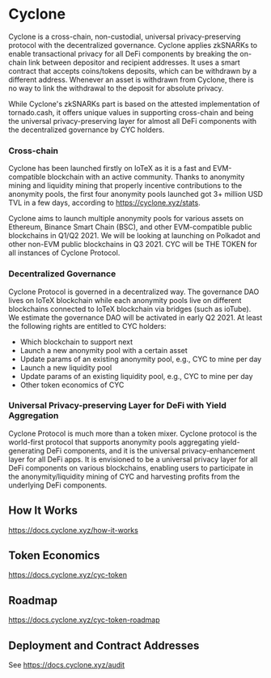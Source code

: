# Cyclone

Cyclone is a cross-chain, non-custodial, universal privacy-preserving protocol with the decentralized governance. Cyclone applies zkSNARKs to enable transactional privacy for all DeFi components by breaking the on-chain link between depositor and recipient addresses. It uses a smart contract that accepts coins/tokens deposits, which can be withdrawn by a different address. Whenever an asset is withdrawn from Cyclone, there is no way to link the withdrawal to the deposit for absolute privacy.

While Cyclone's zkSNARKs part is based on the attested implementation of tornado.cash, it offers unique values in supporting cross-chain and being the universal privacy-preserving layer for almost all DeFi components with the decentralized governance by CYC holders.

### Cross-chain

Cyclone has been launched firstly on IoTeX as it is a fast and EVM-compatible blockchain with an active community. Thanks to anonymity mining and liquidity mining that properly incentive contributions to the anonymity pools, the first four anonymity pools launched got 3+ million USD TVL in a few days, according to https://cyclone.xyz/stats.

Cyclone aims to launch multiple anonymity pools for various assets on Ethereum, Binance Smart Chain (BSC), and other EVM-compatible public blockchains in Q1/Q2 2021. We will be looking at launching on Polkadot and other non-EVM public blockchains in Q3 2021. CYC will be THE TOKEN for all instances of Cyclone Protocol.

### Decentralized Governance

Cyclone Protocol is governed in a decentralized way. The governance DAO lives on IoTeX blockchain while each anonymity pools live on different blockchains connected to IoTeX blockchain via bridges (such as ioTube). We estimate the governance DAO will be activated in early Q2 2021.
At least the following rights are entitled to CYC holders:

- Which blockchain to support next
- Launch a new anonymity pool with a certain asset
- Update params of an existing anonymity pool, e.g., CYC to mine per day
- Launch a new liquidity pool
- Update params of an existing liquidity pool, e.g., CYC to mine per day
- Other token economics of CYC


### Universal Privacy-preserving Layer for DeFi with Yield Aggregation

Cyclone Protocol is much more than a token mixer. Cyclone protocol is the world-first protocol that supports anonymity pools aggregating  yield-generating DeFi components, and it is the universal privacy-enhancement layer for all DeFi apps. It is envisioned to be a universal privacy layer for all DeFi components on various blockchains, enabling users to participate in the anonymity/liquidity mining of CYC and harvesting profits from the underlying DeFi components.


## How It Works

https://docs.cyclone.xyz/how-it-works

## Token Economics

https://docs.cyclone.xyz/cyc-token

## Roadmap

https://docs.cyclone.xyz/cyc-token-roadmap

## Deployment and Contract Addresses

See https://docs.cyclone.xyz/audit

